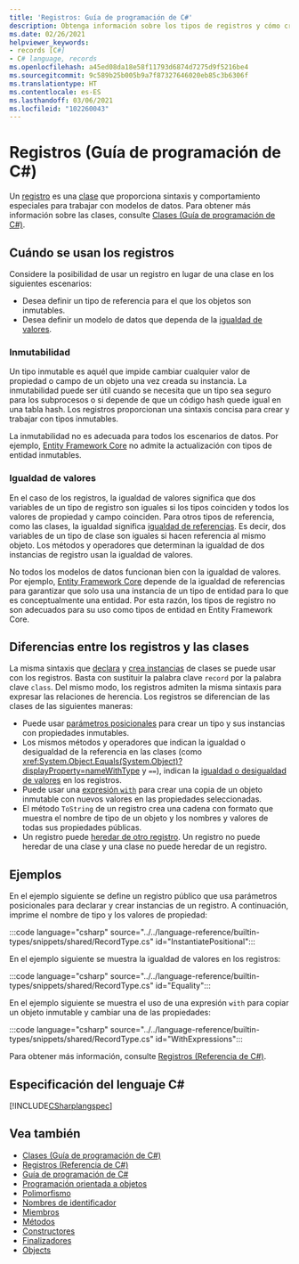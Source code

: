 ```yaml
---
title: 'Registros: Guía de programación de C#'
description: Obtenga información sobre los tipos de registros y cómo crearlos
ms.date: 02/26/2021
helpviewer_keywords:
- records [C#]
- C# language, records
ms.openlocfilehash: a45ed08da18e58f11793d6874d7275d9f5216be4
ms.sourcegitcommit: 9c589b25b005b9a7f87327646020eb85c3b6306f
ms.translationtype: HT
ms.contentlocale: es-ES
ms.lasthandoff: 03/06/2021
ms.locfileid: "102260043"
---
```

# <a name="records-c-programming-guide"></a>Registros (Guía de programación de C#)

Un [registro](../../language-reference/builtin-types/record.md) es una [clase](../../language-reference/keywords/class.md) que proporciona sintaxis y comportamiento especiales para trabajar con modelos de datos. Para obtener más información sobre las clases, consulte [Clases (Guía de programación de C#)](classes.md).

## <a name="when-to-use-records"></a>Cuándo se usan los registros

Considere la posibilidad de usar un registro en lugar de una clase en los siguientes escenarios:

* Desea definir un tipo de referencia para el que los objetos son inmutables.
* Desea definir un modelo de datos que dependa de la [igualdad de valores](../statements-expressions-operators/equality-comparisons.md#value-equality).

### <a name="immutability"></a>Inmutabilidad

Un tipo inmutable es aquél que impide cambiar cualquier valor de propiedad o campo de un objeto una vez creada su instancia. La inmutabilidad puede ser útil cuando se necesita que un tipo sea seguro para los subprocesos o si depende de que un código hash quede igual en una tabla hash. Los registros proporcionan una sintaxis concisa para crear y trabajar con tipos inmutables.

La inmutabilidad no es adecuada para todos los escenarios de datos. Por ejemplo, [Entity Framework Core](/ef/core/) no admite la actualización con tipos de entidad inmutables.

### <a name="value-equality"></a>Igualdad de valores

En el caso de los registros, la igualdad de valores significa que dos variables de un tipo de registro son iguales si los tipos coinciden y todos los valores de propiedad y campo coinciden. Para otros tipos de referencia, como las clases, la igualdad significa [igualdad de referencias](../statements-expressions-operators/equality-comparisons.md#reference-equality). Es decir, dos variables de un tipo de clase son iguales si hacen referencia al mismo objeto. Los métodos y operadores que determinan la igualdad de dos instancias de registro usan la igualdad de valores.

No todos los modelos de datos funcionan bien con la igualdad de valores. Por ejemplo, [Entity Framework Core](/ef/core/) depende de la igualdad de referencias para garantizar que solo usa una instancia de un tipo de entidad para lo que es conceptualmente una entidad. Por esta razón, los tipos de registro no son adecuados para su uso como tipos de entidad en Entity Framework Core.

## <a name="how-records-differ-from-classes"></a>Diferencias entre los registros y las clases

La misma sintaxis que [declara](classes.md#declaring-classes) y [crea instancias](classes.md#creating-objects) de clases se puede usar con los registros. Basta con sustituir la palabra clave `record` por la palabra clave `class`. Del mismo modo, los registros admiten la misma sintaxis para expresar las relaciones de herencia. Los registros se diferencian de las clases de las siguientes maneras:

* Puede usar [parámetros posicionales](../../language-reference/builtin-types/record.md#positional-syntax-for-property-definition) para crear un tipo y sus instancias con propiedades inmutables.
* Los mismos métodos y operadores que indican la igualdad o desigualdad de la referencia en las clases (como <xref:System.Object.Equals(System.Object)?displayProperty=nameWithType> y `==`), indican la [igualdad o desigualdad de valores](../../language-reference/builtin-types/record.md#value-equality) en los registros.
* Puede usar una [expresión `with`](../../language-reference/builtin-types/record.md#nondestructive-mutation) para crear una copia de un objeto inmutable con nuevos valores en las propiedades seleccionadas.
* El método `ToString` de un registro crea una cadena con formato que muestra el nombre de tipo de un objeto y los nombres y valores de todas sus propiedades públicas.
* Un registro puede [heredar de otro registro](../../language-reference/builtin-types/record.md#inheritance). Un registro no puede heredar de una clase y una clase no puede heredar de un registro.

## <a name="examples"></a>Ejemplos

En el ejemplo siguiente se define un registro público que usa parámetros posicionales para declarar y crear instancias de un registro. A continuación, imprime el nombre de tipo y los valores de propiedad:

:::code language="csharp" source="../../language-reference/builtin-types/snippets/shared/RecordType.cs" id="InstantiatePositional":::

En el ejemplo siguiente se muestra la igualdad de valores en los registros:

:::code language="csharp" source="../../language-reference/builtin-types/snippets/shared/RecordType.cs" id="Equality":::

En el ejemplo siguiente se muestra el uso de una expresión `with` para copiar un objeto inmutable y cambiar una de las propiedades:

:::code language="csharp" source="../../language-reference/builtin-types/snippets/shared/RecordType.cs" id="WithExpressions":::

Para obtener más información, consulte [Registros (Referencia de C#)](../../language-reference/builtin-types/record.md).
  
## <a name="c-language-specification"></a>Especificación del lenguaje C#

[!INCLUDE[CSharplangspec](~/includes/csharplangspec-md.md)]  
  
## <a name="see-also"></a>Vea también

- [Clases (Guía de programación de C#)](classes.md)
- [Registros (Referencia de C#)](../../language-reference/builtin-types/record.md)
- [Guía de programación de C#](../index.md)
- [Programación orientada a objetos](../../tutorials/intro-to-csharp/object-oriented-programming.md)
- [Polimorfismo](polymorphism.md)
- [Nombres de identificador](../inside-a-program/identifier-names.md)
- [Miembros](members.md)
- [Métodos](methods.md)
- [Constructores](constructors.md)
- [Finalizadores](destructors.md)
- [Objects](objects.md)
